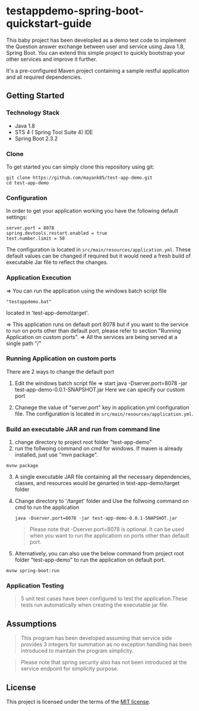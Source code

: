 # testappdemo-spring-boot-quickstart-guide

This baby project has been developled as a demo test code to implement the Question answer exchange between user and service using Java 1.8, Spring Boot.
You can extend this simple project to quickly bootstrap your other services and improve it further.

It's a pre-configured Maven project containing a sample restful application and all required dependencies.

## Getting Started

### Technology Stack

- Java 1.8
- STS 4 ( Spring Tool Suite 4) IDE
- Spring Boot 2.3.2

### Clone

To get started you can simply clone this repository using git:

```
git clone https://github.com/mayank85/test-app-demo.git
cd test-app-demo
```

### Configuration

In order to get your application working you have the following default settings:

```
server.port = 8078
spring.devtools.restart.enabled = true
test.number.limit = 50
```

The configuration is located in `src/main/resources/application.yml`.
These default values can be changed if required but it would need a fresh build of executable Jar file to reflect the changes.

### Application Execution

=> You can run the application using the windows batch script file
   ```
   "testappdemo.bat" 
   
   ```
   located in 'test-app-demo\target'.
   
=> This application runs on default port 8078 but if you want to the service to run on ports other than default port, please
    refer to section "Running Application on custom ports".
=> All the services are being served at a single path "/"

### Running Application on custom ports

There are 2 ways to change the default port

1. Edit the windows batch script file
   => start java -Dserver.port=8078 -jar test-app-demo-0.0.1-SNAPSHOT.jar
   Here we can specify our custom port

2. Chanege the value of "server.port" key in application.yml configuration file.
   The configuration is located in `src/main/resources/application.yml`.

### Build an executable JAR and run from command line

1. change directory to project root folder "test-app-demo"
2. run the follwoing command on cmd for windows. If maven is already installed, just use "mvn package".

```
mvnw package

```

3.  A single executable JAR file containing all the necessary dependencies, classes, and resources would be genarted in test-app-demo/target folder
4.  Change directory to '/target' folder and Use the follwoing command on cmd to run the application

    ```
    java -Dserver.port=8078 -jar test-app-demo-0.0.1-SNAPSHOT.jar

    ```

    > Please note that -Dserver.port=8078 is optional. It can be used when you want to run the applicatiom on ports other than default port.

5.  Alternatively, you can also use the below command from project root folder "test-app-demo" to run the application on default port.

```
mvnw spring-boot:run

```

### Application Testing

> 5 unit test cases have been configured to test the application.These tests run automatically when creating the executable jar file.

## Assumptions

> This program has been developed assuming that service side provides 3 integers for summation as no exception handling has been
> introduced to maintain the program simplicity.

> Please note that spring security also has not been introduced at the service endpoint for simplicity purpose.

## License

This project is licensed under the terms of the [MIT license](LICENSE).
